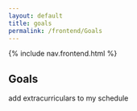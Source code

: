 ```yaml
---
layout: default
title: goals
permalink: /frontend/Goals
---
```


{% include nav.frontend.html %}

## Goals

add extracurriculars to my schedule